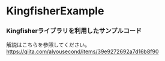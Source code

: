 # KingfisherExample

### Kingfisherライブラリを利用したサンプルコード

解説はこちらを参照してください。
https://qiita.com/alyousecond/items/39e9272692a7d16b8f90
